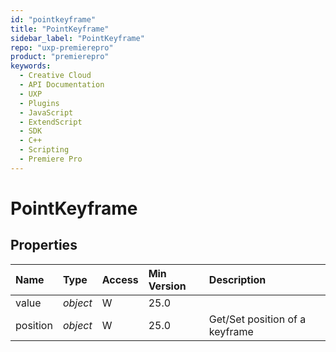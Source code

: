 ```yaml
---
id: "pointkeyframe"
title: "PointKeyframe"
sidebar_label: "PointKeyframe"
repo: "uxp-premierepro"
product: "premierepro"
keywords:
  - Creative Cloud
  - API Documentation
  - UXP
  - Plugins
  - JavaScript
  - ExtendScript
  - SDK
  - C++
  - Scripting
  - Premiere Pro
---
```


# PointKeyframe  

## Properties

| Name | Type | Access | Min Version | Description |
| :------ | :------ | :------ | :------ | :------ |
| value | *object* | W | 25.0 |  |
| position | *object* | W | 25.0 | Get/Set position of a keyframe |

